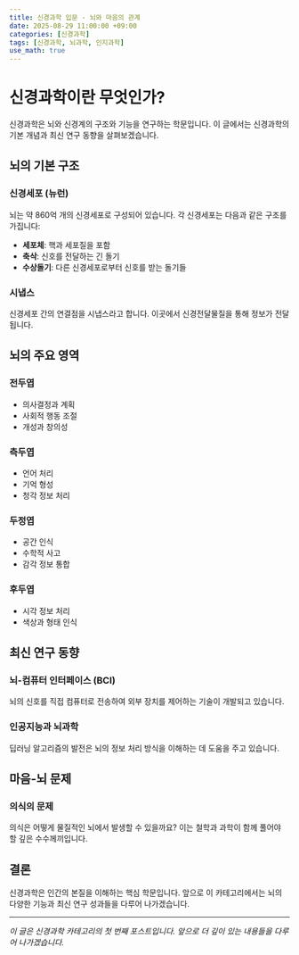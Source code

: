 ```yaml
---
title: 신경과학 입문 - 뇌와 마음의 관계
date: 2025-08-29 11:00:00 +09:00
categories: [신경과학]
tags: [신경과학, 뇌과학, 인지과학]
use_math: true
---
```


# 신경과학이란 무엇인가?

신경과학은 뇌와 신경계의 구조와 기능을 연구하는 학문입니다. 이 글에서는 신경과학의 기본 개념과 최신 연구 동향을 살펴보겠습니다.

## 뇌의 기본 구조

### 신경세포 (뉴런)

뇌는 약 860억 개의 신경세포로 구성되어 있습니다. 각 신경세포는 다음과 같은 구조를 가집니다:

- **세포체**: 핵과 세포질을 포함
- **축삭**: 신호를 전달하는 긴 돌기
- **수상돌기**: 다른 신경세포로부터 신호를 받는 돌기들

### 시냅스

신경세포 간의 연결점을 시냅스라고 합니다. 이곳에서 신경전달물질을 통해 정보가 전달됩니다.

## 뇌의 주요 영역

### 전두엽

- 의사결정과 계획
- 사회적 행동 조절
- 개성과 창의성

### 측두엽

- 언어 처리
- 기억 형성
- 청각 정보 처리

### 두정엽

- 공간 인식
- 수학적 사고
- 감각 정보 통합

### 후두엽

- 시각 정보 처리
- 색상과 형태 인식

## 최신 연구 동향

### 뇌-컴퓨터 인터페이스 (BCI)

뇌의 신호를 직접 컴퓨터로 전송하여 외부 장치를 제어하는 기술이 개발되고 있습니다.

### 인공지능과 뇌과학

딥러닝 알고리즘의 발전은 뇌의 정보 처리 방식을 이해하는 데 도움을 주고 있습니다.

## 마음-뇌 문제

### 의식의 문제

의식은 어떻게 물질적인 뇌에서 발생할 수 있을까요? 이는 철학과 과학이 함께 풀어야 할 깊은 수수께끼입니다.

## 결론

신경과학은 인간의 본질을 이해하는 핵심 학문입니다. 앞으로 이 카테고리에서는 뇌의 다양한 기능과 최신 연구 성과들을 다루어 나가겠습니다.

---

_이 글은 신경과학 카테고리의 첫 번째 포스트입니다. 앞으로 더 깊이 있는 내용들을 다루어 나가겠습니다._
